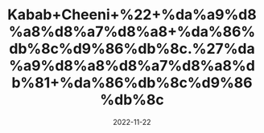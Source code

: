 ---
title: 'Kabab+Cheeni+%22+%da%a9%d8%a8%d8%a7%d8%a8+%da%86%db%8c%d9%86%db%8c.%27%da%a9%d8%a8%d8%a7%d8%a8%db%81+%da%86%db%8c%d9%86%db%8c'
date: '2022-11-22' 
metatag: '' 
inventory: '0' 
draft: false 
# meta description 
shortDescripton: 'Tailed+Pepper%22+It+promotes+digestion.+Kabab+Chini+has+incredible+potential+to+enhance+the+digestion+process.It+also+boosts+Sexual+Health.'
description: 'Spices+%d9%85%d8%b5%d8%a7%d9%84%d8%ad%db%92'
longdescription: ''
tags: ''
brand: ''
subCategory: ''
unit: '50 gm-Pk'
sellCount: '0'
featured: True
# product Price
price: '80.0'
# Product Short Description
shortDescription: 'Tailed+Pepper%22+It+promotes+digestion.+Kabab+Chini+has+incredible+potential+to+enhance+the+digestion+process.It+also+boosts+Sexual+Health.'
productID: '121AB591-9C2A-ED11-9968-005056B3A416'
type: 'products'
category: 'Spices+%d9%85%d8%b5%d8%a7%d9%84%d8%ad%db%92' 
thumnailproduct: 'https://eraconnect.blob.core.windows.net/product-images/aminsaddiquidawakhana/121AB591-9C2A-ED11-9968-005056B3A416.webp' 
images:
  - image: 'https://eraconnect.blob.core.windows.net/product-images/aminsaddiquidawakhana/121AB591-9C2A-ED11-9968-005056B3A416.webp'  
Variants:
---